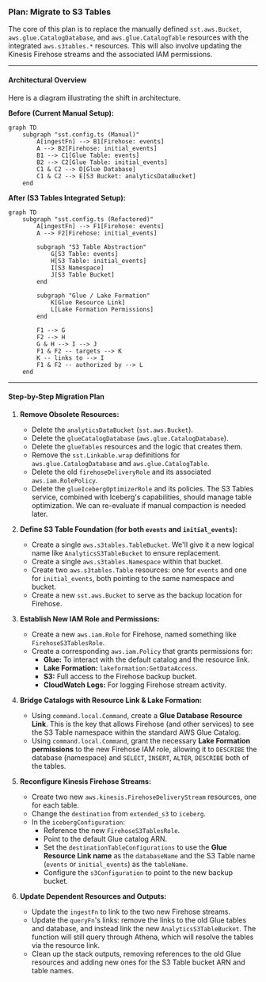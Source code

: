### Plan: Migrate to S3 Tables

The core of this plan is to replace the manually defined `sst.aws.Bucket`, `aws.glue.CatalogDatabase`, and `aws.glue.CatalogTable` resources with the integrated `aws.s3tables.*` resources. This will also involve updating the Kinesis Firehose streams and the associated IAM permissions.

---

#### Architectural Overview

Here is a diagram illustrating the shift in architecture.

**Before (Current Manual Setup):**
```mermaid
graph TD
    subgraph "sst.config.ts (Manual)"
        A[ingestFn] --> B1[Firehose: events]
        A --> B2[Firehose: initial_events]
        B1 --> C1[Glue Table: events]
        B2 --> C2[Glue Table: initial_events]
        C1 & C2 --> D[Glue Database]
        C1 & C2 --> E[S3 Bucket: analyticsDataBucket]
    end
```

**After (S3 Tables Integrated Setup):**
```mermaid
graph TD
    subgraph "sst.config.ts (Refactored)"
        A[ingestFn] --> F1[Firehose: events]
        A --> F2[Firehose: initial_events]
        
        subgraph "S3 Table Abstraction"
            G[S3 Table: events]
            H[S3 Table: initial_events]
            I[S3 Namespace]
            J[S3 Table Bucket]
        end

        subgraph "Glue / Lake Formation"
            K[Glue Resource Link]
            L[Lake Formation Permissions]
        end

        F1 --> G
        F2 --> H
        G & H --> I --> J
        F1 & F2 -- targets --> K
        K -- links to --> I
        F1 & F2 -- authorized by --> L
    end
```

---

#### Step-by-Step Migration Plan

1.  **Remove Obsolete Resources:**
    *   Delete the `analyticsDataBucket` (`sst.aws.Bucket`).
    *   Delete the `glueCatalogDatabase` (`aws.glue.CatalogDatabase`).
    *   Delete the `glueTables` resources and the logic that creates them.
    *   Remove the `sst.Linkable.wrap` definitions for `aws.glue.CatalogDatabase` and `aws.glue.CatalogTable`.
    *   Delete the old `firehoseDeliveryRole` and its associated `aws.iam.RolePolicy`.
    *   Delete the `glueIcebergOptimizerRole` and its policies. The S3 Tables service, combined with Iceberg's capabilities, should manage table optimization. We can re-evaluate if manual compaction is needed later.

2.  **Define S3 Table Foundation (for both `events` and `initial_events`):**
    *   Create a single `aws.s3tables.TableBucket`. We'll give it a new logical name like `AnalyticsS3TableBucket` to ensure replacement.
    *   Create a single `aws.s3tables.Namespace` within that bucket.
    *   Create two `aws.s3tables.Table` resources: one for `events` and one for `initial_events`, both pointing to the same namespace and bucket.
    *   Create a new `sst.aws.Bucket` to serve as the backup location for Firehose.

3.  **Establish New IAM Role and Permissions:**
    *   Create a new `aws.iam.Role` for Firehose, named something like `FirehoseS3TablesRole`.
    *   Create a corresponding `aws.iam.Policy` that grants permissions for:
        *   **Glue:** To interact with the default catalog and the resource link.
        *   **Lake Formation:** `lakeformation:GetDataAccess`.
        *   **S3:** Full access to the Firehose backup bucket.
        *   **CloudWatch Logs:** For logging Firehose stream activity.

4.  **Bridge Catalogs with Resource Link & Lake Formation:**
    *   Using `command.local.Command`, create a **Glue Database Resource Link**. This is the key that allows Firehose (and other services) to see the S3 Table namespace within the standard AWS Glue Catalog.
    *   Using `command.local.Command`, grant the necessary **Lake Formation permissions** to the new Firehose IAM role, allowing it to `DESCRIBE` the database (namespace) and `SELECT`, `INSERT`, `ALTER`, `DESCRIBE` both of the tables.

5.  **Reconfigure Kinesis Firehose Streams:**
    *   Create two new `aws.kinesis.FirehoseDeliveryStream` resources, one for each table.
    *   Change the `destination` from `extended_s3` to `iceberg`.
    *   In the `icebergConfiguration`:
        *   Reference the new `FirehoseS3TablesRole`.
        *   Point to the default Glue catalog ARN.
        *   Set the `destinationTableConfigurations` to use the **Glue Resource Link name** as the `databaseName` and the S3 Table name (`events` or `initial_events`) as the `tableName`.
        *   Configure the `s3Configuration` to point to the new backup bucket.

6.  **Update Dependent Resources and Outputs:**
    *   Update the `ingestFn` to link to the two new Firehose streams.
    *   Update the `queryFn`'s links: remove the links to the old Glue tables and database, and instead link the new `AnalyticsS3TableBucket`. The function will still query through Athena, which will resolve the tables via the resource link.
    *   Clean up the stack outputs, removing references to the old Glue resources and adding new ones for the S3 Table bucket ARN and table names.